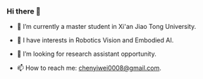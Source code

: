 ### Hi there 👋

- 🔭 I’m currently a master student in Xi'an Jiao Tong University.

- 🌱 I have interests in Robotics Vision and Embodied AI.

- 👯 I’m looking for research assistant opportunity. 

- 📫 How to reach me: chenyiwei0008@gmail.com.

<!--
[![Anurag's GitHub stats](https://github-readme-stats.vercel.app/api?username=YiweiMelodyChen&count_private=true&show_icons=true&theme=gruvbox&hide=prs)](https://github.com/anuraghazra/github-readme-stats)

[![Top Langs](https://github-readme-stats.vercel.app/api/top-langs/?username=YiweiMelodyChen&layout=compact)](https://github.com/anuraghazra/github-readme-stats)

**YiweiMelodyChen/YiweiMelodyChen** is a ✨ _special_ ✨ repository because its `README.md` (this file) appears on your GitHub profile.

Here are some ideas to get you started:

- 🔭 I’m currently working on ...
- 🌱 I’m currently learning ...
- 👯 I’m looking to collaborate on ...
- 🤔 I’m looking for help with ...
- 💬 Ask me about ...
- 📫 How to reach me: ...
- 😄 Pronouns: ...
- ⚡ Fun fact: ...
-->
